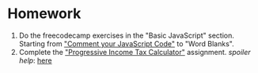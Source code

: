# Homework

1. Do the freecodecamp exercises in the "Basic JavaScript" section. Starting from ["Comment your JavaScript Code"](https://www.freecodecamp.org/challenges/comment-your-javascript-code) to "Word Blanks".
1. Complete the ["Progressive Income Tax Calculator"](https://classroom.github.com/a/ysmLQ6-1) assignment. *spoiler help*: [here](http://www.mathcs.emory.edu/~cheung/Courses/170/Syllabus/06/tax.html)